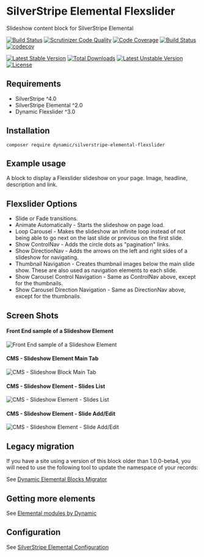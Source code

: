 # SilverStripe Elemental Flexslider

Slideshow content block for SilverStripe Elemental

[![Build Status](https://travis-ci.org/dynamic/silverstripe-elemental-flexslider.svg?branch=master)](https://travis-ci.org/dynamic/silverstripe-elemental-flexslider)
[![Scrutinizer Code Quality](https://scrutinizer-ci.com/g/dynamic/silverstripe-elemental-flexslider/badges/quality-score.png?b=master)](https://scrutinizer-ci.com/g/dynamic/silverstripe-elemental-flexslider/?branch=master)
[![Code Coverage](https://scrutinizer-ci.com/g/dynamic/silverstripe-elemental-flexslider/badges/coverage.png?b=master)](https://scrutinizer-ci.com/g/dynamic/silverstripe-elemental-flexslider/?branch=master)
[![Build Status](https://scrutinizer-ci.com/g/dynamic/silverstripe-elemental-flexslider/badges/build.png?b=master)](https://scrutinizer-ci.com/g/dynamic/silverstripe-elemental-flexslider/build-status/master)
[![codecov](https://codecov.io/gh/dynamic/silverstripe-elemental-flexslider/branch/master/graph/badge.svg)](https://codecov.io/gh/dynamic/silverstripe-elemental-flexslider)

[![Latest Stable Version](https://poser.pugx.org/dynamic/silverstripe-elemental-flexslider/v/stable)](https://packagist.org/packages/dynamic/silverstripe-elemental-flexslider)
[![Total Downloads](https://poser.pugx.org/dynamic/silverstripe-elemental-flexslider/downloads)](https://packagist.org/packages/dynamic/silverstripe-elemental-flexslider)
[![Latest Unstable Version](https://poser.pugx.org/dynamic/silverstripe-elemental-flexslider/v/unstable)](https://packagist.org/packages/dynamic/silverstripe-elemental-flexslider)
[![License](https://poser.pugx.org/dynamic/silverstripe-elemental-flexslider/license)](https://packagist.org/packages/dynamic/silverstripe-elemental-flexslider)

## Requirements

* SilverStripe ^4.0
* SilverStripe Elemental ^2.0
* Dynamic Flexslider ^3.0

## Installation

`composer require dynamic/silverstripe-elemental-flexslider`

## Example usage

A block to display a Flexslider slideshow on your page. Image, headline, description and link.

## Flexslider Options
* Slide or Fade transitions.
* Animate Automatically - Starts the slideshow on page load.
* Loop Carousel - Makes the slideshow an infinite loop instead of not being able to go next on the last slide or previous on the first slide.
* Show ControlNav - Adds the circle dots as "pagination" links.
* Show DirectionNav - Adds the arrows on the left and right sides of a slideshow for navigating.
* Thumbnail Navigation - Creates thumbnail images below the main slide show. These are also used as navigation elements to each slide.
* Show Carousel Control Navigation - Same as ControlNav above, except for the thumbnails.
* Show Carousel Direction Navigation - Same as DirectionNav above, except for the thumbnails.

## Screen Shots

#### Front End sample of a Slideshow Element
![Front End sample of a Slideshow Element](./readme-images/slideshow-block-sample.jpg)

#### CMS - Slideshow Element Main Tab
![CMS - Slideshow Block Main Tab](./readme-images/slideshow-block-cms.jpg)

#### CMS - Slideshow Element - Slides List
![CMS - Slideshow Element - Slides List](./readme-images/slideshow-block-cms-slides-list.jpg)

#### CMS - Slideshow Element - Slide Add/Edit
![CMS - Slideshow Element - Slide Add/Edit](./readme-images/slideshow-block-cms-slide.jpg)

## Legacy migration

If you have a site using a version of this block older than 1.0.0-beta4, you will need to use the following tool to update the namespace of your records:

See [Dynamic Elemental Blocks Migrator](https://github.com/dynamic/dynamic-elemental-blocks-migrator) 


## Getting more elements

See [Elemental modules by Dynamic](https://github.com/dynamic/silverstripe-elemental-blocks#included-blocks)

## Configuration

See [SilverStripe Elemental Configuration](https://github.com/dnadesign/silverstripe-elemental#configuration)

